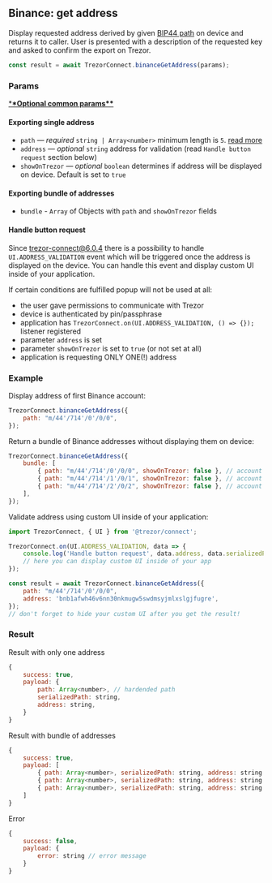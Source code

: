 ## Binance: get address

Display requested address derived by given [BIP44 path](path.md) on device and returns it to caller. User is presented with a description of the requested key and asked to confirm the export on Trezor.

```javascript
const result = await TrezorConnect.binanceGetAddress(params);
```

### Params

[\***\*Optional common params\*\***](commonParams.md)

#### Exporting single address

-   `path` — _required_ `string | Array<number>` minimum length is `5`. [read more](path.md)
-   `address` — _optional_ `string` address for validation (read `Handle button request` section below)
-   `showOnTrezor` — _optional_ `boolean` determines if address will be displayed on device. Default is set to `true`

#### Exporting bundle of addresses

-   `bundle` - `Array` of Objects with `path` and `showOnTrezor` fields

#### Handle button request

Since trezor-connect@6.0.4 there is a possibility to handle `UI.ADDRESS_VALIDATION` event which will be triggered once the address is displayed on the device.
You can handle this event and display custom UI inside of your application.

If certain conditions are fulfilled popup will not be used at all:

-   the user gave permissions to communicate with Trezor
-   device is authenticated by pin/passphrase
-   application has `TrezorConnect.on(UI.ADDRESS_VALIDATION, () => {});` listener registered
-   parameter `address` is set
-   parameter `showOnTrezor` is set to `true` (or not set at all)
-   application is requesting ONLY ONE(!) address

### Example

Display address of first Binance account:

```javascript
TrezorConnect.binanceGetAddress({
    path: "m/44'/714'/0'/0/0",
});
```

Return a bundle of Binance addresses without displaying them on device:

```javascript
TrezorConnect.binanceGetAddress({
    bundle: [
        { path: "m/44'/714'/0'/0/0", showOnTrezor: false }, // account 1, address 1
        { path: "m/44'/714'/1'/0/1", showOnTrezor: false }, // account 2, address 2
        { path: "m/44'/714'/2'/0/2", showOnTrezor: false }, // account 3, address 3
    ],
});
```

Validate address using custom UI inside of your application:

```javascript
import TrezorConnect, { UI } from '@trezor/connect';

TrezorConnect.on(UI.ADDRESS_VALIDATION, data => {
    console.log('Handle button request', data.address, data.serializedPath);
    // here you can display custom UI inside of your app
});

const result = await TrezorConnect.binanceGetAddress({
    path: "m/44'/714'/0'/0/0",
    address: 'bnb1afwh46v6nn30nkmugw5swdmsyjmlxslgjfugre',
});
// don't forget to hide your custom UI after you get the result!
```

### Result

Result with only one address

```javascript
{
    success: true,
    payload: {
        path: Array<number>, // hardended path
        serializedPath: string,
        address: string,
    }
}
```

Result with bundle of addresses

```javascript
{
    success: true,
    payload: [
        { path: Array<number>, serializedPath: string, address: string }, // account 1, address 1
        { path: Array<number>, serializedPath: string, address: string }, // account 2, address 2
        { path: Array<number>, serializedPath: string, address: string }  // account 3, address 3
    ]
}
```

Error

```javascript
{
    success: false,
    payload: {
        error: string // error message
    }
}
```

